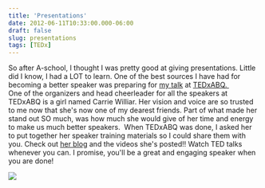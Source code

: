 ```yaml
---
title: 'Presentations'
date: 2012-06-11T10:33:00.000-06:00
draft: false
slug: presentations
tags: [TEDx]
---
```


So after A-school, I thought I was pretty good at giving presentations. Little did I know, I had a LOT to learn. One of the best sources I have had for becoming a better speaker was preparing for [my talk](http://tedxtalks.ted.com/video/TEDxABQ-Rachel-Preston-Prinz-Ho;search%3ARachel%20Prinz) at [TEDxABQ. ](http://tedxabq.com/)  
One of the organizers and head cheerleader for all the speakers at TEDxABQ is a girl named Carrie Williar. Her vision and voice are so trusted to me now that she's now one of my dearest friends. Part of what made her stand out SO much, was how much she would give of her time and energy to make us much better speakers.  When TEDxABQ was done, I asked her to put together her speaker training materials so I could share them with you. Check out [her blog](http://carriewilliar.com/speaker-resources/) and the videos she's posted!! Watch TED talks whenever you can. I promise, you'll be a great and engaging speaker when you are done!  
  

![](/images/blog/legacy/myspace-codes-posters-38.jpg)